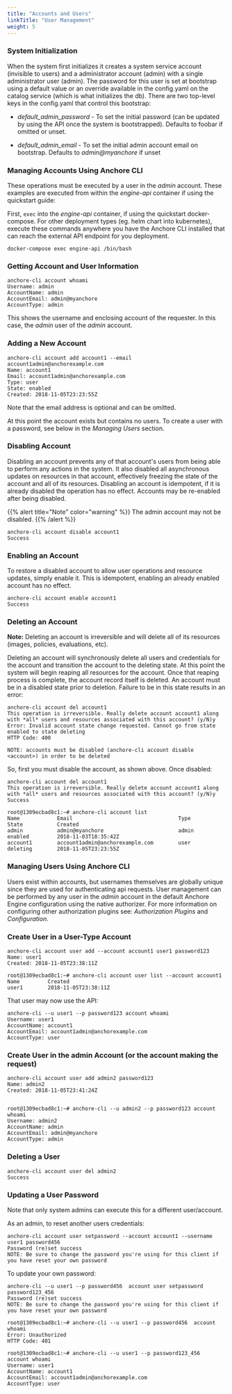 ```yaml
---
title: "Accounts and Users"
linkTitle: "User Management"
weight: 5
---
```


### System Initialization

When the system first initializes it creates a system service account (invisible to users) and a administrator account (admin) with a single administrator user (admin). The password for this user is set at bootstrap using a default value or an override available in the config.yaml on the catalog service (which is what initializes the db). There are two top-level keys in the config.yaml that control this bootstrap:

- *default_admin_password* - To set the initial password (can be updated by using the API once the system is bootstrapped). Defaults to foobar if omitted or unset.

- *default_admin_email* - To set the initial admin account email on bootstrap. Defaults to *admin@myanchore* if unset

### Managing Accounts Using Anchore CLI

These operations must be executed by a user in the *admin* account. These examples are executed from within the *engine-api* container if using the quickstart guide:

First, `exec` into the *engine-api* container, if using the quickstart docker-compose. For other deployment types (eg. helm chart into kubernetes), execute these commands anywhere you have the Anchore CLI installed that can reach the external API endpoint for you deployment.

`docker-compose exec engine-api /bin/bash`

### Getting Account and User Information

```
anchore-cli account whoami
Username: admin
AccountName: admin
AccountEmail: admin@myanchore
AccountType: admin
```

This shows the username and enclosing account of the requester. In this case, the *admin* user of the *admin* account.

### Adding a New Account

```
anchore-cli account add account1 --email account1admin@anchorexample.com
Name: account1
Email: account1admin@anchorexample.com
Type: user
State: enabled
Created: 2018-11-05T23:23:55Z
```

Note that the email address is optional and can be omitted.

At this point the account exists but contains no users. To create a user with a password, see below in the *Managing Users* section.

### Disabling Account

Disabling an account prevents any of that account's users from being able to perform any actions in the system. It also disabled all asynchronous updates on resources in that account, effectively freezing the state of the account and all of its resources. Disabling an account is idempotent, if it is already disabled the operation has no effect. Accounts may be re-enabled after being disabled.

{{% alert title="Note" color="warning" %}}
The admin account may not be disabled. 
{{% /alert %}}

```
anchore-cli account disable account1
Success
```

### Enabling an Account

To restore a disabled account to allow user operations and resource updates, simply enable it. This is idempotent, enabling an already enabled account has no effect.

```
anchore-cli account enable account1
Success
```

### Deleting an Account

**Note:** Deleting an account is irreversible and will delete all of its resources (images, policies, evaluations, etc).

Deleting an account will synchronously delete all users and credentials for the account and transition the account to the deleting state. At this point the system will begin reaping all resources for the account. Once that reaping process is complete, the account record itself is deleted. An account must be in a disabled state prior to deletion. Failure to be in this state results in an error:

```
anchore-cli account del account1
This operation is irreversible. Really delete account account1 along with *all* users and resources associated with this account? (y/N)y
Error: Invalid account state change requested. Cannot go from state enabled to state deleting
HTTP Code: 400

NOTE: accounts must be disabled (anchore-cli account disable <account>) in order to be deleted
```

So, first you must disable the account, as shown above. Once disabled:

```
anchore-cli account del account1
This operation is irreversible. Really delete account account1 along with *all* users and resources associated with this account? (y/N)y
Success

root@1309ecbad8c1:~# anchore-cli account list
Name            Email                                  Type         State           Created                     
admin           admin@myanchore                        admin        enabled         2018-11-03T18:35:42Z        
account1        account1admin@anchorexample.com        user         deleting        2018-11-05T23:23:55Z        
```

### Managing Users Using Anchore CLI

Users exist within accounts, but usernames themselves are globally unique since they are used for authenticating api requests. User management can be performed by any user in the *admin* account in the default Anchore Engine configuration using the native authorizer. For more information on configuring other authorization plugins see: *Authorization Plugins* and *Configuration*.

### Create User in a User-Type Account

```
anchore-cli account user add --account account1 user1 password123
Name: user1
Created: 2018-11-05T23:38:11Z

root@1309ecbad8c1:~# anchore-cli account user list --account account1
Name         Created                     
user1        2018-11-05T23:38:11Z 
```

That user may now use the API:

```
anchore-cli --u user1 --p password123 account whoami
Username: user1
AccountName: account1
AccountEmail: account1admin@anchorexample.com
AccountType: user
```

### Create User in the admin Account (or the account making the request)

```
anchore-cli account user add admin2 password123
Name: admin2
Created: 2018-11-05T23:41:24Z


root@1309ecbad8c1:~# anchore-cli --u admin2 --p password123 account whoami
Username: admin2
AccountName: admin
AccountEmail: admin@myanchore
AccountType: admin
```

### Deleting a User

```
anchore-cli account user del admin2
Success
```

### Updating a User Password

Note that only system admins can execute this for a different user/account.

As an admin, to reset another users credentials:

```
anchore-cli account user setpassword --account account1 --username user1 password456
Password (re)set success
NOTE: Be sure to change the password you're using for this client if you have reset your own password
```

To update your own password:

```
anchore-cli --u user1 --p password456  account user setpassword password123_456
Password (re)set success
NOTE: Be sure to change the password you're using for this client if you have reset your own password

root@1309ecbad8c1:~# anchore-cli --u user1 --p password456  account whoami
Error: Unauthorized
HTTP Code: 401

root@1309ecbad8c1:~# anchore-cli --u user1 --p password123_456  account whoami
Username: user1
AccountName: account1
AccountEmail: account1admin@anchorexample.com
AccountType: user
```
